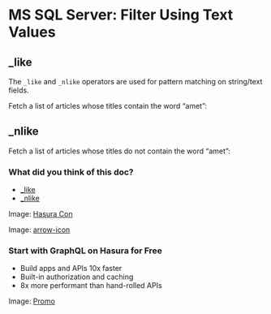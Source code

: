 # MS SQL Server: Filter Using Text Values

## _like​

The `_like` and `_nlike` operators are used for pattern matching on string/text fields.

Fetch a list of articles whose titles contain the word “amet”:

## _nlike​

Fetch a list of articles whose titles do not contain the word “amet”:

### What did you think of this doc?

- [ _like ](https://hasura.io/docs/latest/queries/ms-sql-server/filters/text-search-operators/#_like)
- [ _nlike ](https://hasura.io/docs/latest/queries/ms-sql-server/filters/text-search-operators/#_nlike)


Image: [ Hasura Con ](https://res.cloudinary.com/dh8fp23nd/image/upload/v1686154570/hasura-con-2023/has-con-light-date_r2a2ud.png)

Image: [ arrow-icon ](https://res.cloudinary.com/dh8fp23nd/image/upload/v1683723549/main-web/chevron-right_ldbi7d.png)

### Start with GraphQL on Hasura for Free

- Build apps and APIs 10x faster
- Built-in authorization and caching
- 8x more performant than hand-rolled APIs


Image: [ Promo ](https://hasura.io/docs/assets/images/hasura-free-ff60e409244e0ea12b5a3045d1a9096b.png)